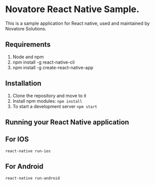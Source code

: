 # Novatore React Native Sample.

This is a sample application for React native, used and maintained by Novatore Solutions.

## Requirements

1. Node and npm
2. npm install -g react-native-cli
3. npm install -g create-react-native-app

## Installation

1. Clone the repository and move to it
2. Install npm modules: `npm install`
3. To start a development server `npm start`


## Running your React Native application

## For IOS

`react-native run-ios`


## For Android

`react-native run-android`

